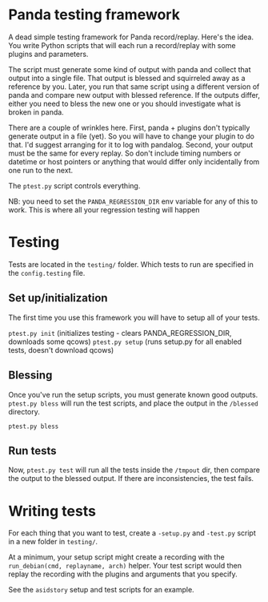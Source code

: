 # Panda testing framework

A dead simple testing framework for Panda record/replay.  Here's the idea. You write Python scripts that will each run a record/replay with some plugins and parameters.

 The script must
generate some kind of output with panda and collect that output into a
single file.  That output is blessed and squirreled away as a
reference by you.  Later, you run that same script using a different
version of panda and compare new output with blessed reference.  If
the outputs differ, either you need to bless the new one or you should
investigate what is broken in panda.

There are a couple of wrinkles here.  First, panda + plugins don't
typically generate output in a file (yet).  So you will have to change
your plugin to do that.  I'd suggest arranging for it to log with
pandalog.  Second, your output must be the same for every replay.  So
don't include timing numbers or datetime or host pointers or anything
that would differ only incidentally from one run to the next.

The `ptest.py` script controls everything.

NB: you need to set the `PANDA_REGRESSION_DIR` env variable for any
of this to work.  This is where all your regression testing will happen

# Testing

Tests are located in the `testing/` folder. Which tests to run are specified in the `config.testing` file.

## Set up/initialization

The first time you use this framework you will have to setup all of your tests. 

`ptest.py init`         (initializes testing - clears PANDA_REGRESSION_DIR, downloads some qcows)
`ptest.py setup`        (runs setup.py for all enabled tests, doesn't download qcows)

## Blessing 

Once you've run the setup scripts, you must generate known good outputs. `ptest.py bless` will run the test scripts, and place the output in the `/blessed` directory.

`ptest.py bless`

## Run tests

Now, `ptest.py test` will run all the tests inside the `/tmpout` dir, then compare the output to the blessed output. If there are inconsistencies, the test fails.

# Writing tests

For each thing that you want to test, create a `-setup.py` and `-test.py` script in a new folder in `testing/`. 

At a minimum, your setup script might create a recording with the `run_debian(cmd, replayname, arch)` helper. Your test script would then replay the recording with the plugins and arguments that you specify.

See the `asidstory` setup and test scripts for an example.
